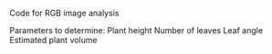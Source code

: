 Code for RGB image analysis

Parameters to determine:
  Plant height
  Number of leaves
  Leaf angle
  Estimated plant volume
